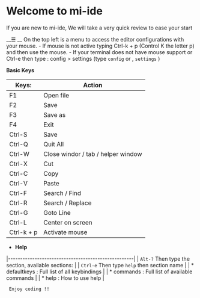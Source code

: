 # Welcome to mi-ide

If you are new to mi-ide, We will take a very quick review to ease your start

__☰ __
     On the top left is a menu to access the editor configurations with your mouse.
     - If mouse is not active typing Ctrl-k + p (Control K the letter p) and then use the mouse.
     - If your terminal does not have mouse support or Ctrl-e then type :
       config > settings (type `config` <space> or <tab>, `settings` <enter>)

__Basic Keys__

| Keys:      | Action                             |
|------------|------------------------------------|
| F1         | Open file                          |
| F2         | Save                               |
| F3         | Save as                            |
| F4         | Exit                               |
| Ctrl-S     | Save                               |
| Ctrl-Q     | Quit All                           |
| Ctrl-W     | Close windor / tab / helper window |
| Ctrl-X     | Cut                                |
| Ctrl-C     | Copy                               |
| Ctrl-V     | Paste                              |
| Ctrl-F     | Search / Find                      |
| Ctrl-R     | Search / Replace                   |
| Ctrl-G     | Goto Line                          |
| Ctrl-L     | Center on screen                   |
| Ctrl-k + p | Activate mouse                     |

* __Help__

|----------------------------------------------------|
| `Alt-?` Then type the section, available sections: |
| `Ctrl-e` Then type `help` then section name        |
| * defaultkeys : Full list of all keybindings       |
| * commands : Full list of available commands       |
| * help        : How to use help                    |

     Enjoy coding !!
